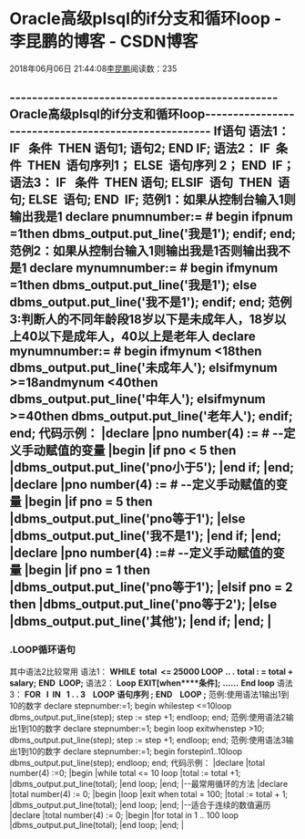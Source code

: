 
# Oracle高级plsql的if分支和循环loop­ - 李昆鹏的博客 - CSDN博客


2018年06月06日 21:44:08[李昆鹏](https://me.csdn.net/weixin_41547486)阅读数：235


------------------------------------------------Oracle高级plsql的if分支和循环loop­----------------------------------------------------
**If语句**
语法1：
**IF   条件  THEN 语句1;**
**语句2;**
**END IF;**
语法2：
**IF  条件  THEN  语句序列1；**
**ELSE  语句序列 2；**
**END  IF；**
语法3：
**IF   条件  THEN 语句;**
**ELSIF  语句  THEN  语句;**
**ELSE  语句;**
**END  IF;**
范例1：如果从控制台输入1则输出我是1
declare
pnumnumber:= &num;
begin
ifpnum =1then
dbms_output.put_line('我是1');
endif;
end;
范例2：如果从控制台输入1则输出我是1否则输出我不是1
declare
mynumnumber:= &num;
begin
ifmynum =1then
dbms_output.put_line('我是1');
else
dbms_output.put_line('我不是1');
endif;
end;
范例3:判断人的不同年龄段18岁以下是未成年人，18岁以上40以下是成年人，40以上是老年人
declare
mynumnumber:= &num;
begin
ifmynum <18then
dbms_output.put_line('未成年人');
elsifmynum >=18andmynum <40then
dbms_output.put_line('中年人');
elsifmynum >=40then
dbms_output.put_line('老年人');
endif;
end;
代码示例：
|declare
|pno number(4) := &num; --定义手动赋值的变量
|begin
|if pno < 5 then
|dbms_output.put_line('pno小于5');
|end if;
|end;
|declare
|pno number(4) := &num; --定义手动赋值的变量
|begin
|if pno = 5 then
|dbms_output.put_line('pno等于1');
|else
|dbms_output.put_line('我不是1');
|end  if;
|end;
|declare
|pno number(4) :=&num; --定义手动赋值的变量
|begin
|if pno = 1 then
|dbms_output.put_line('pno等于1');
|elsif pno = 2 then
|dbms_output.put_line('pno等于2');
|else
|dbms_output.put_line('其他');
|end if;
|end;
|
-------------------------------------------------------------------------------------------------------------
### .LOOP循环语句
其中语法2比较常用
语法1：
**WHILE  total  <= 25000 LOOP**
**.. .**
**total : = total + salary;**
**END  LOOP;**
语法2：
**Loop**
**EXIT[when****条件];**
**……**
**End loop**
语法3：
**FOR   I  IN   1 . . 3    LOOP**
**语句序列 ;**
**END    LOOP ;**
范例:使用语法1输出1到10的数字
declare
stepnumber:=1;
begin
whilestep <=10loop
dbms_output.put_line(step);
step := step +1;
endloop;
end;
范例:使用语法2输出1到10的数字
declare
stepnumber:=1;
begin
loop
exitwhenstep >10;
dbms_output.put_line(step);
step := step +1;
endloop;
end;
范例:使用语法3输出1到10的数字
declare
stepnumber:=1;
begin
forstepin1..10loop
dbms_output.put_line(step);
endloop;
end;
代码示例：
|declare
|total   number(4) :=0;
|begin
|while total <= 10 loop
|total := total +1;
|dbms_output.put_line(total);
|end loop;
|end;
|--最常用循环的方法
|declare
|total number(4) := 0;
|begin
|loop
|exit when total = 100;
|total := total + 1;
|dbms_output.put_line(total);
|end loop;
|end;
|--适合于连续的数值遍历
|declare
|total number(4) := 0;
|begin
|for total in 1 .. 100 loop
|dbms_output.put_line(total);
|end loop;
|end;
|


